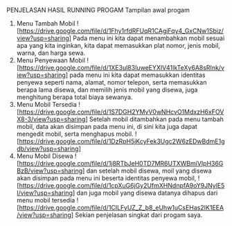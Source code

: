 PENJELASAN HASIL RUNNING PROGAM
Tampilan awal progam
1. Menu Tambah Mobil
   ![https://drive.google.com/file/d/1Fhy1rfdRFUqR1CAgiFqy4_GxCNw1Sbiz/view?usp=sharing]
   Pada menu ini kita dapat menambahkan mobil sesuai apa yang kita inginkan, kita dapat memasukkan plat nomor, jenis mobil, warna, dan harga sewa.
3. Menu Penyewaan Mobil
   ![https://drive.google.com/file/d/1XE3ul83IuweEYXIV41IkTeXy6A8sRInk/view?usp=sharing]
   pada menu ini kita dapat memasukkan identitas penyewa seperti nama, alamat, nomor telepon, serta memasukkan berapa lama disewa, dan memilih jenis mobil yang disewa, juga menghitung berapa total biaya sewanya.
5. Menu Mobil Tersedia
   ![https://drive.google.com/file/d/1S7DGH2YMvV0wNHcvO1MdxzH6xFOVX8-3/view?usp=sharing]
   Setelah mobil ditambahkan pada menu tambah mobil, data akan disimpan pada menu ini, di sini kita juga dapat mengedit mobil, serta menghapus mobil.
   ![https://drive.google.com/file/d/1DzRpH5jKcyFek3Ugc2W6zEDwBdmE1gdb/view?usp=sharing]
7. Menu Mobil Disewa
   ![https://drive.google.com/file/d/1j8RTbJeH0TD7MR6UTXWBmiVIpH36GBzB/view?usp=sharing]
   dan setelah mobil disewa, moil yang disewa akan disimpan pada menu ini beserta identitas penyewa mobil,
   ![https://drive.google.com/file/d/1cpXuG6jGy2UfmXHNdnpfA9oY9JNylE5l/view?usp=sharing]
   dan juga mobil yang disewa datanya dihapus dari menu mobil tersedia
   ![https://drive.google.com/file/d/1CILFyUZ_Z_b8_eUhw1uCsEHas2IK1EEA/view?usp=sharing]
Sekian penjelasan singkat dari progam saya.
